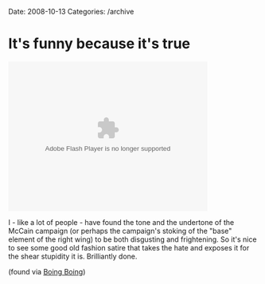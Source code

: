 Date: 2008-10-13
Categories: /archive

# It's funny because it's true

<embed src="http://blip.tv/play/gaEW04IvgpNs" type="application/x-shockwave-flash" width="400" height="300" allowscriptaccess="always" allowfullscreen="true"></embed> 

I - like a lot of people - have found the tone and the undertone of the McCain campaign (or perhaps the campaign's stoking of the "base" element of the right wing) to be both disgusting and frightening.  So it's nice to see some good old fashion satire that takes the hate and exposes it for the shear stupidity it is.  Brilliantly done.

(found via <a href="http://www.boingboing.net/2008/10/13/new-mccain-tv-smear.html">Boing Boing</a>)
